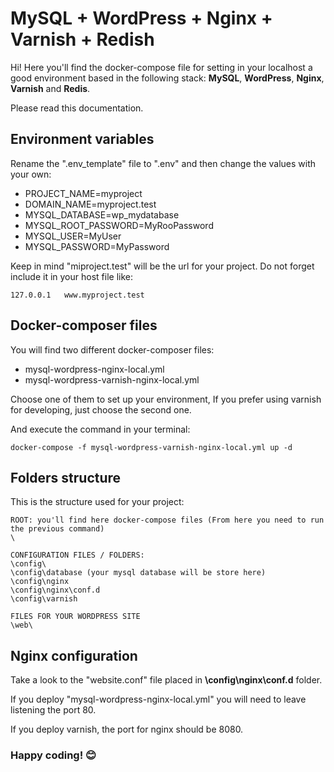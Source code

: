 # MySQL + WordPress + Nginx + Varnish + Redish

Hi! Here you'll find the docker-compose file for setting in your localhost a good environment based in the following stack: **MySQL**, **WordPress**, **Nginx**, **Varnish** and **Redis**.

Please read this documentation.

## Environment variables

Rename the ".env_template" file to ".env" and then change the values with your own:
- PROJECT_NAME=myproject
- DOMAIN_NAME=myproject.test
- MYSQL_DATABASE=wp_mydatabase
- MYSQL_ROOT_PASSWORD=MyRooPassword
- MYSQL_USER=MyUser
- MYSQL_PASSWORD=MyPassword

Keep in mind "miproject.test" will be the url for your project. Do not forget include it in your host file like:
```
127.0.0.1	www.myproject.test
```
## Docker-composer files

You will find two different docker-composer files:
- mysql-wordpress-nginx-local.yml
- mysql-wordpress-varnish-nginx-local.yml

Choose one of them to set up your environment, If you prefer using varnish for developing, just choose the second one.

And execute the command in your terminal:
```
docker-compose -f mysql-wordpress-varnish-nginx-local.yml up -d
```

## Folders structure

This is the structure used for your project:
```
ROOT: you'll find here docker-compose files (From here you need to run the previous command)
\ 

CONFIGURATION FILES / FOLDERS:
\config\
\config\database (your mysql database will be store here)
\config\nginx
\config\nginx\conf.d
\config\varnish

FILES FOR YOUR WORDPRESS SITE
\web\	
```
## Nginx configuration

Take a look to the "website.conf" file placed in **\config\nginx\conf.d** folder.

If you deploy "mysql-wordpress-nginx-local.yml" you will need to leave listening the port 80.

If you deploy varnish, the port for nginx should be 8080.

### Happy coding! :blush:

